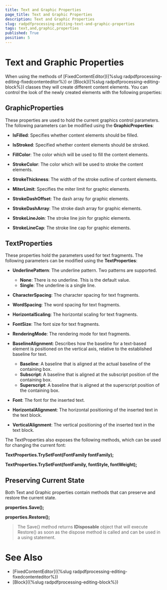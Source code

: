 ```yaml
---
title: Text and Graphic Properties
page_title: Text and Graphic Properties
description: Text and Graphic Properties
slug: radpdfprocessing-editing-text-and-graphic-properties
tags: text,and,graphic,properties
published: True
position: 5
---
```


# Text and Graphic Properties



When using the methods of [FixedContentEditor]({%slug radpdfprocessing-editing-fixedcontenteditor%}) or [Block]({%slug radpdfprocessing-editing-block%}) classes they will create different content elements. You can control the look of the newly created elements with the following properties:
      

## GraphicProperties

These properties are used to hold the current graphics control parameters. The following parameters can be modified using the __GraphicProperties__:
        

* __IsFilled__: Specifies whether content elements should be filled.

* __IsStroked__: Specified whether content elements should be stroked.

* __FillColor__: The color which will be used to fill the content elements.

* __StrokeColor__: The color which will be used to stroke the content elements.

* __StrokeThickness__: The width of the stroke outline of content elements.

* __MiterLimit__: Specifies the miter limit for graphic elements.

* __StrokeDashOffset__: The dash array for graphic elements.

* __StrokeDashArray__: The stroke dash array for graphic elements.

* __StrokeLineJoin__: The stroke line join for graphic elements.

* __StrokeLineCap__: The stroke line cap for graphic elements.
            

## TextProperties

These properties hold the parameters used for text fragments. The following parameters can be modified using the __TextProperties__:
        

* __UnderlinePattern__: The underline pattern. Two patterns are supported.   
	* __None__: There is no underline. This is the default value.      
	* __Single__: The underline is a single line.
	
* __CharacterSpacing__: The character spacing for text fragments.

* __WordSpacing__: The word spacing for text fragments.

* __HorizontalScaling__: The horizontal scaling for text fragments.

* __FontSize__: The font size for text fragments.

* __RenderingMode__: The rendering mode for text fragments.

* __BaselineAlignment__: Describes how the baseline for a text-based element is positioned on the vertical axis, relative to the established baseline for text.
	* __Baseline__: A baseline that is aligned at the actual baseline of the containing box.
	* __Subscript__: A baseline that is aligned at the subscript position of the containing box.
	* __Superscript__: A baseline that is aligned at the superscript position of the containing box.

* __Font__: The font for the inserted text.

* __HorizontalAlignment__: The horizontal positioning of the inserted text in the text block.

* __VerticalAlignment__: The vertical positioning of the inserted text in the text block.
            

The TextProperties also exposes the following methods, which can be used for changing the current font:
        

__TextProperties.TrySetFont(FontFamily fontFamily);__

__TextProperties.TrySetFont(fontFamily, fontStyle, fontWeight);__

## Preserving Current State

Both Text and Graphic properties contain methods that can preserve and restore the current state.
        

__properties.Save();__

__properties.Restore();__

>The Save() method returns __IDisposable__ object that will execute Restore() as soon as the dispose method is called and can be used in a using statement.
          

# See Also

 * [FixedContentEditor]({%slug radpdfprocessing-editing-fixedcontenteditor%})
 * [Block]({%slug radpdfprocessing-editing-block%})
